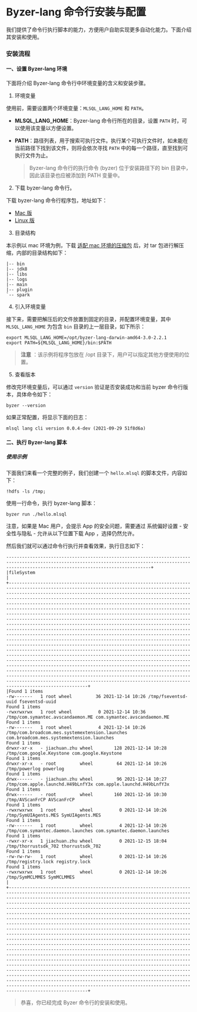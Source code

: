 # Byzer-lang 命令行安装与配置

我们提供了命令行执行脚本的能力，方便用户自助实现更多自动化能力。下面介绍其安装和使用。

### 安装流程

#### 一、设置 Byzer-lang 环境

下面将介绍 Byzer-lang 命令行中环境变量的含义和安装步骤。

1. 环境变量

使用前，需要设置两个环境变量：`MLSQL_LANG_HOME` 和 `PATH`。

- **MLSQL_LANG_HOME**：Byzer-lang 命令行所在的目录，设置 `PATH` 时，可以使用该变量以方便设置。

- **PATH**：路径列表，用于搜索可执行文件。执行某个可执行文件时，如未能在当前路径下找到该文件，则将会依次寻找 `PATH` 中的每一个路径，直至找到可执行文件为止。

  > Byzer-lang 命令行的执行命令 (byzer) 位于安装路径下的 bin 目录中，因此该目录也应被添加到 PATH 变量中。

2. 下载 byzer-lang 命令行。

下载 byzer-lang 命令行程序包，地址如下：

- [Mac 版](https://download.byzer.org/byzer/2.2.1/byzer-lang-darwin-amd64-3.0-2.2.1.tar.gz)
- [Linux 版](https://download.byzer.org/byzer/2.2.1/byzer-lang-linux-amd64-3.0-2.2.1.tar.gz)

3. 目录结构

本示例以 mac 环境为例，下载 [适配 mac 环境的压缩包](https://download.byzer.org/byzer/2.2.1/byzer-lang-darwin-amd64-3.0-2.2.1.tar.gz) 后，对 tar 包进行解压缩，内部的目录结构如下：

```
|-- bin
|-- jdk8
|-- libs
|-- logs
|-- main
|-- plugin
`-- spark
```

4. 引入环境变量

接下来，需要把解压后的文件放置到固定的目录，并配置环境变量，其中 `MLSQL_LANG_HOME` 为包含 `bin` 目录的上一层目录，如下所示：

```
export MLSQL_LANG_HOME=/opt/byzer-lang-darwin-amd64-3.0-2.2.1
export PATH=${MLSQL_LANG_HOME}/bin:$PATH
```

> **注意** ：该示例将程序包放在 /opt 目录下，用户可以指定其他方便使用的位置。

5. 查看版本

修改完环境变量后，可以通过 `version` 验证是否安装成功和当前 byzer 命令行版本，具体命令如下：

```shell
byzer --version
```

如果正常配置，将显示下面的日志：

```
mlsql lang cli version 0.0.4-dev (2021-09-29 51f8d6a)
```

#### 二、执行 Byzer-lang 脚本

##### 使用示例

下面我们来看一个完整的例子，我们创建一个 `hello.mlsql` 的脚本文件，内容如下：

```
!hdfs -ls /tmp;
```

使用一行命令，执行 byzer-lang 脚本：

```shell
byzer run ./hello.mlsql
```

注意，如果是 Mac 用户，会提示 App 的安全问题，需要通过 系统偏好设置 - 安全性与隐私 - 允许从以下位置下载 App ，选择仍然允许。


然后我们就可以通过命令行执行并查看效果，执行日志如下：
```
---------------------------------------------------------------------------------------------------------------------------------------------------------------------------------------------------+
|fileSystem                                                                                                                                                                                                                                                                                                                                                                                                                                                                                                                                                                                                                                                                                                                                                                                                                                                                                                                                                                                                                                                                                                                                                                                                                                                                                                                                                                                                                                                                            |
+--------------------------------------------------------------------------------------------------------------------------------------------------------------------------------------------------------------------------------------------------------------------------------------------------------------------------------------------------------------------------------------------------------------------------------------------------------------------------------------------------------------------------------------------------------------------------------------------------------------------------------------------------------------------------------------------------------------------------------------------------------------------------------------------------------------------------------------------------------------------------------------------------------------------------------------------------------------------------------------------------------------------------------------------------------------------------------------------------------------------------------------------------------------------------------------------------------------------------------------------------------------------------------------------------------------------------------------------------------------------------------------------------------------------------------------------------------------------------------------+
|Found 1 items
-rw-------   1 root wheel         36 2021-12-14 10:26 /tmp/fseventsd-uuid fseventsd-uuid
Found 1 items
-rwxrwxrwx   1 root wheel          0 2021-12-14 10:36 /tmp/com.symantec.avscandaemon.ME com.symantec.avscandaemon.ME
Found 1 items
-rw-------   1 root wheel          4 2021-12-14 10:26 /tmp/com.broadcom.mes.systemextension.launches com.broadcom.mes.systemextension.launches
Found 1 items
drwxr-xr-x   - jiachuan.zhu wheel        128 2021-12-14 10:28 /tmp/com.google.Keystone com.google.Keystone
Found 1 items
drwxr-xr-x   - root         wheel         64 2021-12-14 10:26 /tmp/powerlog powerlog
Found 1 items
drwx------   - jiachuan.zhu wheel         96 2021-12-14 10:27 /tmp/com.apple.launchd.H49bLnfY3x com.apple.launchd.H49bLnfY3x
Found 1 items
drwx------   - root         wheel        160 2021-12-16 10:30 /tmp/AVScanFrCP AVScanFrCP
Found 1 items
-rwxrwxrwx   1 root         wheel          0 2021-12-14 10:26 /tmp/SymUIAgents.MES SymUIAgents.MES
Found 1 items
-rw-------   1 root         wheel          4 2021-12-14 10:26 /tmp/com.symantec.daemon.launches com.symantec.daemon.launches
Found 1 items
-rwxr-xr-x   1 jiachuan.zhu wheel          0 2021-12-15 18:04 /tmp/thorrustsdk_702 thorrustsdk_702
Found 1 items
-rw-rw-rw-   1 root         wheel          0 2021-12-14 10:26 /tmp/registry.lock registry.lock
Found 1 items
-rwxrwxrwx   1 root         wheel          0 2021-12-14 10:26 /tmp/SymMCLMMES SymMCLMMES
|
+--------------------------------------------------------------------------------------------------------------------------------------------------------------------------------------------------------------------------------------------------------------------------------------------------------------------------------------------------------------------------------------------------------------------------------------------------------------------------------------------------------------------------------------------------------------------------------------------------------------------------------------------------------------------------------------------------------------------------------------------------------------------------------------------------------------------------------------------------------------------------------------------------------------------------------------------------------------------------------------------------------------------------------------------------------------------------------------------------------------------------------------------------------------------------------------------------------------------------------------------------------------------------------------------------------------------------------------------------------------------------------------------------------------------------------------------------------------------------------------+
```

> 恭喜，你已经完成 Byzer 命令行的安装和使用。